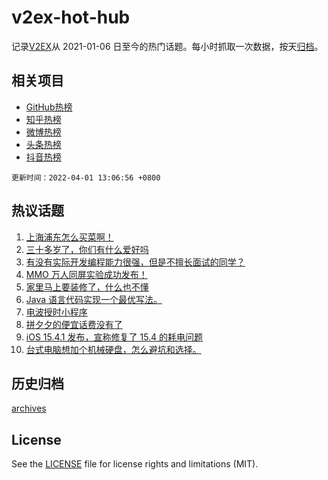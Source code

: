 # v2ex-hot-hub

 记录[V2EX](https://www.v2ex.com/)从 2021-01-06 日至今的热门话题。每小时抓取一次数据，按天[归档](archives)。
 
 ## 相关项目

- [GitHub热榜](https://github.com/lonnyzhang423/github-hot-hub)
- [知乎热榜](https://github.com/lonnyzhang423/zhihu-hot-hub)
- [微博热榜](https://github.com/lonnyzhang423/weibo-hot-hub)
- [头条热榜](https://github.com/lonnyzhang423/toutiao-hot-hub)
- [抖音热榜](https://github.com/lonnyzhang423/douyin-hot-hub)


 `更新时间：2022-04-01 13:06:56 +0800`

## 热议话题

1. [上海浦东怎么买菜啊！](https://www.v2ex.com/t/844100)
1. [三十多岁了，你们有什么爱好吗](https://www.v2ex.com/t/844250)
1. [有没有实际开发编程能力很强，但是不擅长面试的同学？](https://www.v2ex.com/t/844102)
1. [MMO 万人同屏实验成功发布！](https://www.v2ex.com/t/844129)
1. [家里马上要装修了，什么也不懂](https://www.v2ex.com/t/844240)
1. [Java 语言代码实现一个最优写法。](https://www.v2ex.com/t/844140)
1. [电波授时小程序](https://www.v2ex.com/t/844122)
1. [拼夕夕的便宜话费没有了](https://www.v2ex.com/t/844208)
1. [iOS 15.4.1 发布，宣称修复了 15.4 的耗电问题](https://www.v2ex.com/t/844207)
1. [台式电脑想加个机械硬盘，怎么避坑和选择。](https://www.v2ex.com/t/844228)

## 历史归档

[archives](archives)

## License

See the [LICENSE](LICENSE) file for license rights and limitations (MIT).
